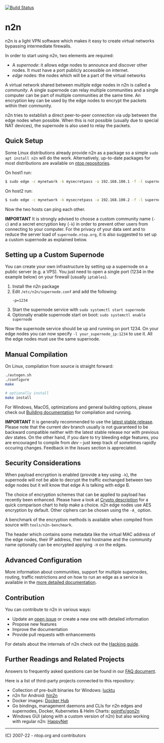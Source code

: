 [![Build Status](https://travis-ci.org/ntop/n2n.png?branch=dev)](https://travis-ci.org/ntop/n2n)


# n2n

n2n is a light VPN software which makes it easy to create virtual networks bypassing intermediate firewalls.

In order to start using n2n, two elements are required:

- A _supernode_: it allows edge nodes to announce and discover other nodes. It must have a port publicly accessible on internet.
- _edge_ nodes: the nodes which will be a part of the virtual networks

A virtual network shared between multiple edge nodes in n2n is called a _community_. A single supernode can relay multiple communities and a single computer can be part of multiple communities at the same time. An encryption key can be used by the edge nodes to encrypt the packets within their community.

n2n tries to establish a direct peer-to-peer connection via udp between the edge nodes when possible. When this is not possible (usually due to special NAT devices), the supernode is also used to relay the packets.


## Quick Setup

Some Linux distributions already provide n2n as a package so a simple `sudo apt install n2n` will do the work. Alternatively, up-to-date packages for most distributions are available on [ntop repositories](http://packages.ntop.org/).

On host1 run:

```sh
$ sudo edge -c mynetwork -k mysecretpass -a 192.168.100.1 -f -l supernode.ntop.org:7777
```

On host2 run:

```sh
$ sudo edge -c mynetwork -k mysecretpass -a 192.168.100.2 -f -l supernode.ntop.org:7777
```

Now the two hosts can ping each other.

**IMPORTANT** It is strongly advised to choose a custom community name (`-c`) and a secret encryption key (`-k`) in order to prevent other users from connecting to your computer. For the privacy of your data sent and to reduce the server load of `supernode.ntop.org`, it is also suggested to set up a custom supernode as explained below.


## Setting up a Custom Supernode

You can create your own infrastructure by setting up a supernode on a public server (e.g. a VPS). You just need to open a single port (1234 in the example below) on your firewall (usually `iptables`).

1. Install the n2n package
2. Edit `/etc/n2n/supernode.conf` and add the following:
   ```
   -p=1234
   ```
3. Start the supernode service with `sudo systemctl start supernode`
4. Optionally enable supernode start on boot: `sudo systemctl enable supernode`

Now the supernode service should be up and running on port 1234. On your edge nodes you can now specify `-l your_supernode_ip:1234` to use it. All the edge nodes must use the same supernode.


## Manual Compilation

On Linux, compilation from source is straight forward:

```sh
./autogen.sh
./configure
make

# optionally install
make install
```

For Windows, MacOS, optimizations and general building options, please check out [Building documentation](doc/Building.md) for compilation and running.

**IMPORTANT** It is generally recommended to use the [latest stable release](https://github.com/ntop/n2n/releases). Please note that the current _dev_ branch usually is not guaranteed to be backward compatible neither with the latest stable release nor with previous _dev_ states. On the other hand, if you dare to try bleeding edge features, you are encouraged to compile from _dev_ – just keep track of sometimes rapidly occuring changes. Feedback in the _Issues_ section is appreciated.


## Security Considerations

When payload encryption is enabled (provide a key using `-k`), the supernode will not be able to decrypt
the traffic exchanged between two edge nodes but it will know that edge A is talking with edge B.

The choice of encryption schemes that can be applied to payload has recently been enhanced. Please have
a look at [Crypto description](doc/Crypto.md) for a quick comparison chart to help make a choice. n2n edge nodes use 
AES encryption by default. Other ciphers can be chosen using the `-A_` option.

A benchmark of the encryption methods is available when compiled from source with `tools/n2n-benchmark`.

The header which contains some metadata like the virtual MAC address of the edge nodes, their IP address, their real 
hostname and the community name optionally can be encrypted applying `-H` on the edges.


## Advanced Configuration

More information about communities, support for multiple supernodes, routing, traffic restrictions and on how to run an edge as 
a service is available in the [more detailed documentation](doc/Advanced.md).


## Contribution

You can contribute to n2n in various ways:

- Update an [open issue](https://github.com/ntop/n2n/issues) or create a new one with detailed information
- Propose new features
- Improve the documentation
- Provide pull requests with enhancements

For details about the internals of n2n check out the [Hacking guide](https://github.com/ntop/n2n/blob/dev/doc/Hacking.md).


## Further Readings and Related Projects

Answers to frequently asked questions can be found in our [FAQ document](https://github.com/ntop/n2n/blob/dev/doc/Faq.md).

Here is a list of third-party projects connected to this repository:

- Collection of pre-built binaries for Windows: [lucktu](https://github.com/lucktu/n2n)
- n2n for Android: [hin2n](https://github.com/switch-iot/hin2n)
- Docker images: [Docker Hub](https://hub.docker.com/r/supermock/supernode/)
- Go bindings, management daemons and CLIs for n2n edges and supernodes, Docker, Kubernetes & Helm Charts: [pojntfx/gon2n](https://pojntfx.github.io/gon2n/)
- Windows GUI (along with a custom version of n2n) but also working with regular n2n: [HappyNet](https://github.com/happynclient/happynwindows)

---

(C) 2007-22 - ntop.org and contributors
